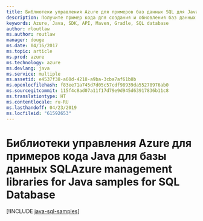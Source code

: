 ```yaml
---
title: Библиотеки управления Azure для примеров баз данных SQL для Java
description: Получите пример кода для создания и обновления баз данных SQL Azure с помощью библиотек управления Azure для Java.
keywords: Azure, Java, SDK, API, Maven, Gradle, SQL database
author: rloutlaw
ms.author: routlaw
manager: douge
ms.date: 04/16/2017
ms.topic: article
ms.prod: azure
ms.technology: azure
ms.devlang: java
ms.service: multiple
ms.assetid: e4537f38-a60d-4218-a9ba-3cba7af61b8b
ms.openlocfilehash: f83ee71a745d7d05c57cdf98939da55278976ab0
ms.sourcegitcommit: 115f4c8ad07a11f17d79e9d945d63917836b11c8
ms.translationtype: HT
ms.contentlocale: ru-RU
ms.lasthandoff: 04/23/2019
ms.locfileid: "61592653"
---
```

# <a name="azure-management-libraries-for-java-samples-for-sql-database"></a><span data-ttu-id="aaabd-104">Библиотеки управления Azure для примеров кода Java для базы данных SQL</span><span class="sxs-lookup"><span data-stu-id="aaabd-104">Azure management libraries for Java samples for SQL Database</span></span>

[!INCLUDE [java-sql-samples](includes/java-sql-samples.md)]